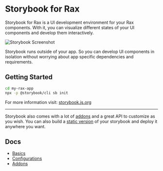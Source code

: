 # Storybook for Rax

Storybook for Rax is a UI development environment for your Rax components.
With it, you can visualize different states of your UI components and develop them interactively.

![Storybook Screenshot](https://github.com/storybooks/storybook/blob/master/media/storybook-intro.gif)

Storybook runs outside of your app.
So you can develop UI components in isolation without worrying about app specific dependencies and requirements.

## Getting Started

```sh
cd my-rax-app
npx -p @storybook/cli sb init
```

For more information visit: [storybook.js.org](https://storybook.js.org)

---

Storybook also comes with a lot of [addons](https://storybook.js.org/addons/introduction) and a great API to customize as you wish.
You can also build a [static version](https://storybook.js.org/basics/exporting-storybook) of your storybook and deploy it anywhere you want.

## Docs

- [Basics](https://storybook.js.org/basics/introduction)
- [Configurations](https://storybook.js.org/configurations/default-config)
- [Addons](https://storybook.js.org/addons/introduction)
